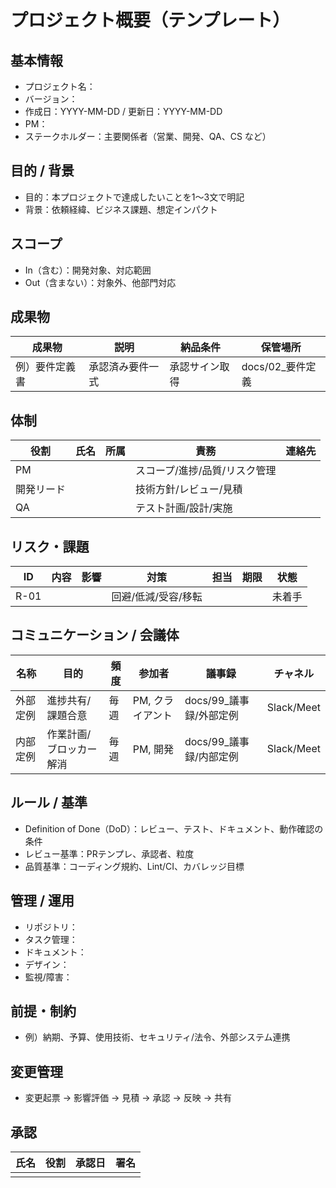 # プロジェクト概要（テンプレート）

## 基本情報
- プロジェクト名：
- バージョン：
- 作成日：YYYY-MM-DD / 更新日：YYYY-MM-DD
- PM：
- ステークホルダー：主要関係者（営業、開発、QA、CS など）

## 目的 / 背景
- 目的：本プロジェクトで達成したいことを1〜3文で明記
- 背景：依頼経緯、ビジネス課題、想定インパクト

## スコープ
- In（含む）：開発対象、対応範囲
- Out（含まない）：対象外、他部門対応

## 成果物
| 成果物 | 説明 | 納品条件 | 保管場所 |
|---|---|---|---|
| 例）要件定義書 | 承認済み要件一式 | 承認サイン取得 | docs/02_要件定義 |

## 体制
| 役割 | 氏名 | 所属 | 責務 | 連絡先 |
|---|---|---|---|---|
| PM |  |  | スコープ/進捗/品質/リスク管理 |  |
| 開発リード |  |  | 技術方針/レビュー/見積 |  |
| QA |  |  | テスト計画/設計/実施 |  |

## リスク・課題
| ID | 内容 | 影響 | 対策 | 担当 | 期限 | 状態 |
|---|---|---|---|---|---|---|
| R-01 |  |  | 回避/低減/受容/移転 |  |  | 未着手 |

## コミュニケーション / 会議体
| 名称 | 目的 | 頻度 | 参加者 | 議事録 | チャネル |
|---|---|---|---|---|---|
| 外部定例 | 進捗共有/課題合意 | 毎週 | PM, クライアント | docs/99_議事録/外部定例 | Slack/Meet |
| 内部定例 | 作業計画/ブロッカー解消 | 毎週 | PM, 開発 | docs/99_議事録/内部定例 | Slack/Meet |

## ルール / 基準
- Definition of Done（DoD）：レビュー、テスト、ドキュメント、動作確認の条件
- レビュー基準：PRテンプレ、承認者、粒度
- 品質基準：コーディング規約、Lint/CI、カバレッジ目標

## 管理 / 運用
- リポジトリ：
- タスク管理：
- ドキュメント：
- デザイン：
- 監視/障害：

## 前提・制約
- 例）納期、予算、使用技術、セキュリティ/法令、外部システム連携

## 変更管理
- 変更起票 → 影響評価 → 見積 → 承認 → 反映 → 共有

## 承認
| 氏名 | 役割 | 承認日 | 署名 |
|---|---|---|---|
|  |  |  |  |
